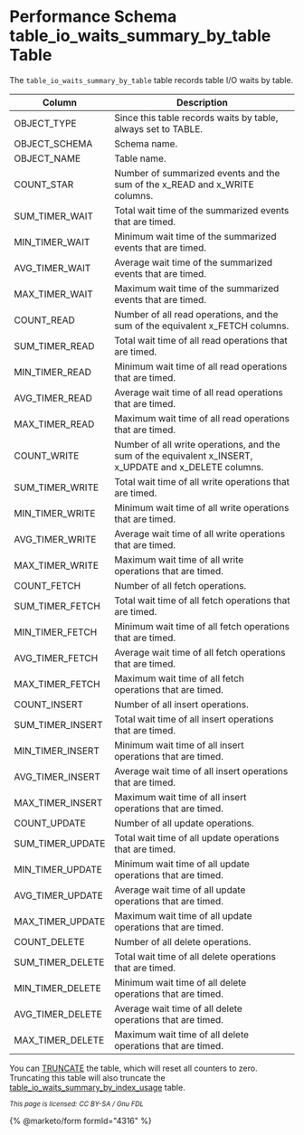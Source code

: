 # Performance Schema table\_io\_waits\_summary\_by\_table Table

The `table_io_waits_summary_by_table` table records table I/O waits by table.

| Column             | Description                                                                                               |
| ------------------ | --------------------------------------------------------------------------------------------------------- |
| OBJECT\_TYPE       | Since this table records waits by table, always set to TABLE.                                             |
| OBJECT\_SCHEMA     | Schema name.                                                                                              |
| OBJECT\_NAME       | Table name.                                                                                               |
| COUNT\_STAR        | Number of summarized events and the sum of the x\_READ and x\_WRITE columns.                              |
| SUM\_TIMER\_WAIT   | Total wait time of the summarized events that are timed.                                                  |
| MIN\_TIMER\_WAIT   | Minimum wait time of the summarized events that are timed.                                                |
| AVG\_TIMER\_WAIT   | Average wait time of the summarized events that are timed.                                                |
| MAX\_TIMER\_WAIT   | Maximum wait time of the summarized events that are timed.                                                |
| COUNT\_READ        | Number of all read operations, and the sum of the equivalent x\_FETCH columns.                            |
| SUM\_TIMER\_READ   | Total wait time of all read operations that are timed.                                                    |
| MIN\_TIMER\_READ   | Minimum wait time of all read operations that are timed.                                                  |
| AVG\_TIMER\_READ   | Average wait time of all read operations that are timed.                                                  |
| MAX\_TIMER\_READ   | Maximum wait time of all read operations that are timed.                                                  |
| COUNT\_WRITE       | Number of all write operations, and the sum of the equivalent x\_INSERT, x\_UPDATE and x\_DELETE columns. |
| SUM\_TIMER\_WRITE  | Total wait time of all write operations that are timed.                                                   |
| MIN\_TIMER\_WRITE  | Minimum wait time of all write operations that are timed.                                                 |
| AVG\_TIMER\_WRITE  | Average wait time of all write operations that are timed.                                                 |
| MAX\_TIMER\_WRITE  | Maximum wait time of all write operations that are timed.                                                 |
| COUNT\_FETCH       | Number of all fetch operations.                                                                           |
| SUM\_TIMER\_FETCH  | Total wait time of all fetch operations that are timed.                                                   |
| MIN\_TIMER\_FETCH  | Minimum wait time of all fetch operations that are timed.                                                 |
| AVG\_TIMER\_FETCH  | Average wait time of all fetch operations that are timed.                                                 |
| MAX\_TIMER\_FETCH  | Maximum wait time of all fetch operations that are timed.                                                 |
| COUNT\_INSERT      | Number of all insert operations.                                                                          |
| SUM\_TIMER\_INSERT | Total wait time of all insert operations that are timed.                                                  |
| MIN\_TIMER\_INSERT | Minimum wait time of all insert operations that are timed.                                                |
| AVG\_TIMER\_INSERT | Average wait time of all insert operations that are timed.                                                |
| MAX\_TIMER\_INSERT | Maximum wait time of all insert operations that are timed.                                                |
| COUNT\_UPDATE      | Number of all update operations.                                                                          |
| SUM\_TIMER\_UPDATE | Total wait time of all update operations that are timed.                                                  |
| MIN\_TIMER\_UPDATE | Minimum wait time of all update operations that are timed.                                                |
| AVG\_TIMER\_UPDATE | Average wait time of all update operations that are timed.                                                |
| MAX\_TIMER\_UPDATE | Maximum wait time of all update operations that are timed.                                                |
| COUNT\_DELETE      | Number of all delete operations.                                                                          |
| SUM\_TIMER\_DELETE | Total wait time of all delete operations that are timed.                                                  |
| MIN\_TIMER\_DELETE | Minimum wait time of all delete operations that are timed.                                                |
| AVG\_TIMER\_DELETE | Average wait time of all delete operations that are timed.                                                |
| MAX\_TIMER\_DELETE | Maximum wait time of all delete operations that are timed.                                                |

You can [TRUNCATE](../../../sql-statements/table-statements/truncate-table.md) the table, which will reset all counters to zero. Truncating this table will also truncate the [table\_io\_waits\_summary\_by\_index\_usage](performance-schema-table_io_waits_summary_by_index_usage-table.md) table.

<sub>_This page is licensed: CC BY-SA / Gnu FDL_</sub>

{% @marketo/form formId="4316" %}
